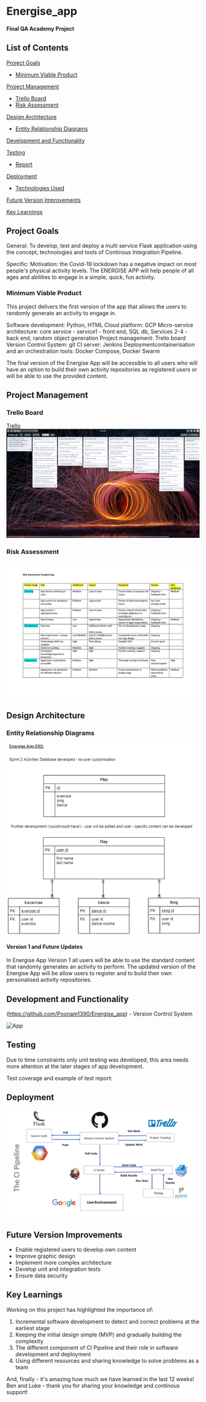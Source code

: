 # Energise_app

#### Final QA Academy Project

## List of Contents
[Project Goals](#PG)
   * [Minimum Viable Product](#MVP)
   
[Project Management](#PM)
   * [Trello Board](#trello)  
   * [Risk Assessment](#RA)   

[Design Architecture](#architecture)
   * [Entity Relationship Diagrams](#erd)

[Development and Functionality](#Funct)
   
[Testing](#testing)
   * [Report](#report)

[Deployment](#depl)
   * [Technologies Used](#tech)
     
[Future Version Improvements](#improve)

[Key Learnings](#learn)



<a name="PG"></a>
## Project Goals
General:
To develop, test and deploy a multi service Flask application using the concept, technologies and tools of Continous Integration Pipeline.  

Specific:
Motivation: the Covid-19 lockdown has a negative impact on most people's physical activity levels. The ENERGISE APP will help people of all ages and abilities to engage in a simple, quick, fun activity.
    


<a name="MVP"></a>
### Minimum Viable Product
This project delivers the first version of the app that allows the users to randomly generate an activity to engage in.

Software development: Python, HTML
Cloud platform: GCP
Micro-service architecture: core service - service1 - front end, SQL db, Services 2-4 - back end, random object generation
Project management: Trello board
Version Control System: git
CI server: Jenkins
Deploymentcontainerisation and an orchestration tools: Docker Compose, Docker Swarm  

The final version of the Energise App will be accessible to all users who will have an option to build their own activity repositories as registered users or will be able to use the provided content. 

<a name="PM"></a>
## Project Management 

<a name="trello"></a>
### Trello Board

[Trello](https://trello.com/b/BuIqKvQV/energise-app) 
![Trello](/Documentation_Images/energise_app_trello.png)



<a name="RA"></a>
### Risk Assessment 

![Risk](/Documentation_Images/risk_register_energise_app.jpg)
  
<a name="architecture"></a>
## Design Architecture
<a name="erd"></a>
### Entity Relationship Diagrams

![ERD](/Documentation_Images/energise_app_erd.jpg)

#### Version 1 and Future Updates
In Energise App Version 1 all users will be able to use the standard content that randomly generates an activity to perform.
The updated version of the Energise App will be allow users to register and to build their own personalised activity repositories.

<a name="Funct"></a>
## Development and Functionality
(https://github.com/Poonam1390/Energise_app) - Version Control System

![App]()
 
 
<a name="testing"></a>
## Testing
Due to time constraints only unit testing was developed, this area needs more attention at the later stages of app development.

Test coverage and example of test report:

   
<a name="depl"></a>
## Deployment
![CIPipeline](/Documentation_Images/ci_pipeline.jpg)
 
<a name="improve"></a>
## Future Version Improvements
 - Enable registered users to develop own content
 - Improve graphic design 
 - Implement more complex architecture
 - Develop unit and integration tests
- Ensure data security  

<a name="learn"></a>
## Key Learnings

Working on this project has highlighted the importance of: 
1. Incremental software development to detect and correct problems at the earliest stage 
2. Keeping the initial design simple (MVP) and gradually building the complexity 
3. The different component of CI Pipeline and their role in software development and deployment
4. Using different resources and sharing knowledge to solve problems as a team  

And, finally - it's amazing how much we have learned in the last 12 weeks! Ben and Luke - thank you for sharing your knowledge and continous support!
